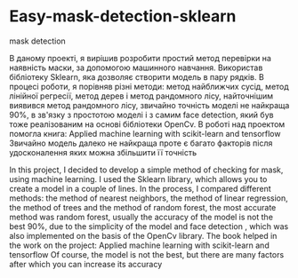 # Easy-mask-detection-sklearn
mask detection

В даному проекті, я вирішив розробити простий метод перевірки на наявність маски, за допомогою машинного навчання. Використав бібліотеку Sklearn, яка дозволяє створити модель в пару рядків. В процесі роботи, я порівняв різні методи: метод найближчих сусід, метод лінійної регресії, метод дерев і метод рандомного лісу, найточнішим виявився метод рандомного лісу, звичайно точність моделі не найкраща 90%, в зв'язку з простотою моделі і з самим face detection, який був тоже реалізованим на основі бібліотеки OpenCv.
В роботі над проектом помогла книга:
Applied machine learning with scikit-learn and tensorflow
Звичайно модель далеко не найкраща проте є багато факторів після удосконалення яких можна збільшити її точність


In this project, I decided to develop a simple method of checking for mask, using machine learning. I used the Sklearn library, which allows you to create a model in a couple of lines. In the process, I compared different methods: the method of nearest neighbors, the method of linear regression, the method of trees and the method of random forest, the most accurate method was random forest, usually the accuracy of the model is not the best 90%, due to the simplicity of the model and face detection , which was also implemented on the basis of the OpenCv library.
The book helped in the work on the project:
Applied machine learning with scikit-learn and tensorflow
Of course, the model is not the best, but there are many factors after which you can increase its accuracy
